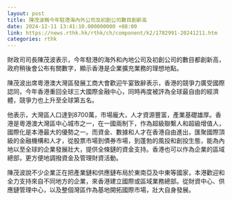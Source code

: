 ```yaml
---
layout: post
title: 陳茂波稱今年駐港海內外公司及初創公司數目創新高
date: 2024-12-11 13:41:10.000000000 +08:00
link: https://news.rthk.hk/rthk/ch/component/k2/1782991-20241211.htm
categories: rthk
---
```


財政司司長陳茂波表示，今年駐港的海外和內地公司及初創公司的數目都創新高，政府稍後會公布有關數字，顯示香港是企業擴充業務的理想地點。

陳茂波出席粵港澳大灣區發展工商大會歡迎午宴致辭表示，香港的競爭力廣受國際認同，今年香港重回全球三大國際金融中心，同時再度被評為全球最自由的經濟體，競爭力也上升至全球第五名。

他表示，大灣區人口達到8700萬，市場龐大，人才資源豐富，產業基礎雄厚。香港是粵港澳大灣區中心城市之一，在一國兩制下，作為超級聯繫人和超級增值人，國際化是本港最大的優勢之一。而資金、數據和人才在香港自由進出，匯聚國際頂級的金融機構和人才，從股票市場到債券市場，到蓬勃的風投和創投生態，能為內地以至全球的企業發展壯大，提供全條鏈的資金支持。香港也可以作為企業的區域總部，更方便地調撥資金及管理財資活動。

陳茂波說不少企業正在把產業鏈和供應鏈布局於東南亞及中東等國家，本港歡迎和全力支持來自不同地方的企業，來香港建立國際或區域業務總部。從財資中心、供應鏈管理中心，以及整個灣區作為基地開拓國際市場，壯大自身發展。
